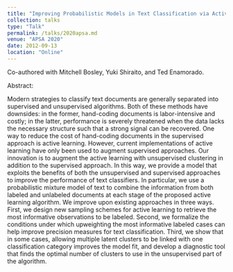 ```yaml
---
title: "Improving Probabilistic Models in Text Classification via Active Learning" 
collection: talks
type: "Talk"
permalink: /talks/2020apsa.md
venue: "APSA 2020"
date: 2012-09-13
location: "Online"
---
```

Co-authored with Mitchell Bosley, Yuki Shiraito, and Ted Enamorado.

Abstract: 

Modern strategies to classify text documents are generally separated into supervised and unsupervised algorithms. Both of these methods have downsides: in the former, hand-coding documents is labor-intensive and costly; in the latter, performance is severely threatened when the data lacks the necessary structure such that a strong signal can be recovered.  One way to reduce the cost of hand-coding documents in the supervised approach is active learning. However, current implementations of active learning have only been used to augment supervised approaches. Our innovation is to augment the active learning with unsupervised clustering in addition to the supervised approach. In this way, we provide a model that exploits the benefits of both the unsupervised and supervised approaches to improve the performance of text classifiers.  In particular, we use a probabilistic mixture model of text to combine the information from both labeled and unlabeled documents at each stage of the proposed active learning algorithm. We improve upon existing approaches in three ways. First, we design new sampling schemes for active learning to retrieve the most informative observations to be labeled. Second, we formalize the conditions under which upweighting the most informative labeled cases can help improve precision measures for text classification. Third, we show that in some cases, allowing multiple latent clusters to be linked with one classification category improves the model fit, and develop a diagnostic tool that finds the optimal number of clusters to use in the unsupervised part of the algorithm.
